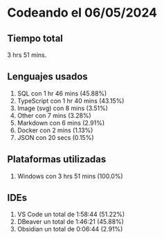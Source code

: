 # Codeando el 06/05/2024

## Tiempo total
3 hrs 51 mins.

## Lenguajes usados
1. SQL con 1 hr 46 mins (45.88%)
1. TypeScript con 1 hr 40 mins (43.15%)
1. Image (svg) con 8 mins (3.51%)
1. Other con 7 mins (3.28%)
1. Markdown con 6 mins (2.91%)
1. Docker con 2 mins (1.13%)
1. JSON con 20 secs (0.15%)

## Plataformas utilizadas
1. Windows con 3 hrs 51 mins (100.0%)

## IDEs
1. VS Code un total de 1:58:44 (51.22%)
1. DBeaver un total de 1:46:21 (45.88%)
1. Obsidian un total de 0:06:44 (2.91%)
